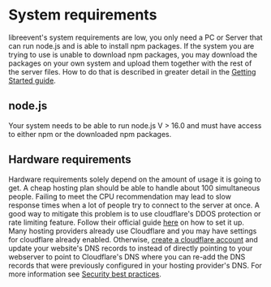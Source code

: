 # System requirements
libreevent's system requirements are low, you only need a PC or Server that can run node.js and is able to install npm packages. If the system you are trying to use is unable to download npm packages, you may download the packages on your own system and upload them together with the rest of the server files. How to do that is described in greater detail in the [Getting Started guide](/docs/setup/installation).

## node.js
Your system needs to be able to run node.js V > 16.0 and must have access to either npm or the downloaded npm packages.

## Hardware requirements

Hardware requirements solely depend on the amount of usage it is going to get. A cheap hosting plan should be able to handle about 100 simultaneous people. Failing to meet the CPU recommendation may lead to slow response times when a lot of people try to connect to the server at once. A good way to mitigate this problem is to use cloudflare's DDOS protection or rate limiting feature. Follow their official guide [here](https://developers.cloudflare.com/waf/rate-limiting-rules/best-practices/) on how to set it up. Many hosting providers already use Cloudflare and you may have settings for cloudflare already enabled. Otherwise, [create a cloudflare account](https://dash.cloudflare.com/sign-up?lang=en-US) and update your website's DNS records to instead of directly pointing to your webserver to point to Cloudflare's DNS where you can re-add the DNS records that were previously configured in your hosting provider's DNS. For more information see [Security best practices](/docs/setup/security).